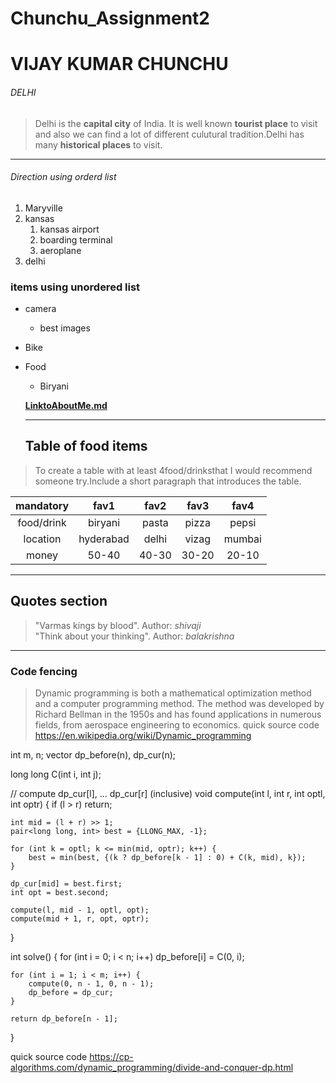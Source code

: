 # Chunchu_Assignment2
# VIJAY KUMAR CHUNCHU
###### DELHI
>Delhi is the **capital city** of India. It is well known **tourist place** to visit and also we can find a lot of different culutural tradition.Delhi has many **historical places** to visit.

************************************************

###### Direction using orderd list

1. Maryville
2. kansas
    1. kansas airport
    2. boarding terminal
    3. aeroplane
3. delhi

### items using unordered list

* camera
    * best images
* Bike
* Food
    * Biryani

    **[LinktoAboutMe.md](AboutMe.md)**

    ---------------

    ## Table of food items
>To create a table with at least 4food/drinksthat I would recommend someone try.Include a short paragraph that introduces the table.

|mandatory     |fav1     |fav2     |fav3     |fav4     |
| :-----:      | :-----: | :-----: | :-----: | :-----: |
|food/drink    |biryani  |pasta    |pizza    |pepsi    |
|location      |hyderabad|delhi    |vizag    |mumbai   |
|money         |50-40    |40-30    |30-20    |20-10    |

 --------------

 ## Quotes section
>"Varmas kings by blood".
Author: *shivaji* <br>
>"Think about your thinking".
Author: *balakrishna* <br>

**********************

### Code fencing
>Dynamic programming is both a mathematical optimization method and a computer programming method. The method was developed by Richard Bellman in the 1950s and has found applications in numerous fields, from aerospace engineering to economics. quick source code <https://en.wikipedia.org/wiki/Dynamic_programming>

int m, n;
vector<long long> dp_before(n), dp_cur(n);

long long C(int i, int j);

// compute dp_cur[l], ... dp_cur[r] (inclusive)
void compute(int l, int r, int optl, int optr) {
    if (l > r)
        return;

    int mid = (l + r) >> 1;
    pair<long long, int> best = {LLONG_MAX, -1};

    for (int k = optl; k <= min(mid, optr); k++) {
        best = min(best, {(k ? dp_before[k - 1] : 0) + C(k, mid), k});
    }

    dp_cur[mid] = best.first;
    int opt = best.second;

    compute(l, mid - 1, optl, opt);
    compute(mid + 1, r, opt, optr);
}

int solve() {
    for (int i = 0; i < n; i++)
        dp_before[i] = C(0, i);

    for (int i = 1; i < m; i++) {
        compute(0, n - 1, 0, n - 1);
        dp_before = dp_cur;
    }

    return dp_before[n - 1];
}

quick source code <https://cp-algorithms.com/dynamic_programming/divide-and-conquer-dp.html>
